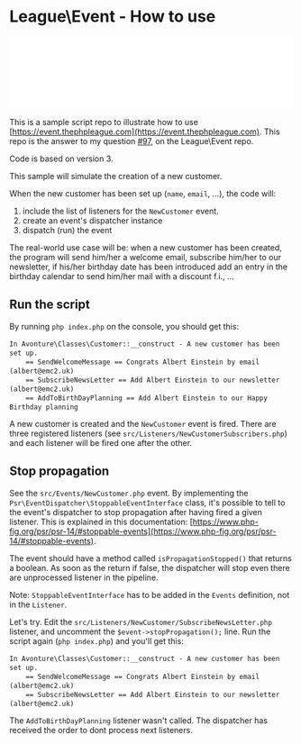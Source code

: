 # League\Event - How to use

![Banner](./banner.svg)

This is a sample script repo to illustrate how to use [https://event.thephpleague.com](https://event.thephpleague.com). This repo is the answer to my question [#97](https://github.com/thephpleague/event/issues/97), on the League\Event repo.

Code is based on version 3.

This sample will simulate the creation of a new customer.

When the new customer has been set up (`name`, `email`, ...), the code will:

1. include the list of listeners for the `NewCustomer` event.
2. create an event's dispatcher instance
3. dispatch (run) the event

The real-world use case will be: when a new customer has been created, the program will send him/her a welcome email, subscribe him/her to our newsletter, if his/her birthday date has been introduced add an entry in the birthday calendar to send him/her mail with a discount f.i., ...

## Run the script

By running `php index.php` on the console, you should get this:

```text
In Avonture\Classes\Customer::__construct - A new customer has been set up.
    == SendWelcomeMessage == Congrats Albert Einstein by email (albert@emc2.uk)
    == SubscribeNewsLetter == Add Albert Einstein to our newsletter (albert@emc2.uk)
    == AddToBirthDayPlanning == Add Albert Einstein to our Happy Birthday planning
```

A new customer is created and the `NewCustomer` event is fired. There are three registered listeners (see `src/Listeners/NewCustomerSubscribers.php`) and each listener will be fired one after the other.

## Stop propagation

See the `src/Events/NewCustomer.php` event. By implementing the  `Psr\EventDispatcher\StoppableEventInterface` class, it's possible to tell to the event's dispatcher to stop propagation after having fired a given listener. This is explained in this documentation: [https://www.php-fig.org/psr/psr-14/#stoppable-events](https://www.php-fig.org/psr/psr-14/#stoppable-events).

The event should have a method called `isPropagationStopped()` that returns a boolean. As soon as the return if false, the dispatcher will stop even there are unprocessed listener in the pipeline.

Note: `StoppableEventInterface` has to be added in the `Events` definition, not in the `Listener`.

Let's try. Edit the `src/Listeners/NewCustomer/SubscribeNewsLetter.php` listener, and uncomment the `$event->stopPropagation();` line. Run the script again (`php index.php`) and you'll get this:

```text
In Avonture\Classes\Customer::__construct - A new customer has been set up.
    == SendWelcomeMessage == Congrats Albert Einstein by email (albert@emc2.uk)
    == SubscribeNewsLetter == Add Albert Einstein to our newsletter (albert@emc2.uk)
```

The `AddToBirthDayPlanning` listener wasn't called. The dispatcher has received the order to dont process next listeners.
